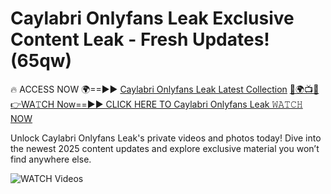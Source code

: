 # Caylabri Onlyfans Leak Exclusive Content Leak - Fresh Updates! (65qw)

🔥 ACCESS NOW 🌍==►► <a href="https://tinyurl.com/3fjeunct" rel="nofollow">Caylabri Onlyfans Leak Latest Collection</a></h3>
[🔴🌍📺📱👉WA𝚃CH Now==►► CLICK HERE TO Caylabri Onlyfans Leak 𝚆𝙰𝚃𝙲𝙷 NOW](https://tinyurl.com/3fjeunct)

Unlock Caylabri Onlyfans Leak's private videos and photos today! Dive into the newest 2025 content updates and explore exclusive material you won’t find anywhere else.


<a href="https://tinyurl.com/3fjeunct" rel="nofollow" data-target="animated-image.originalLink"><img src="https://camo.githubusercontent.com/8a4f000d20f83aca3bf7ec5f350d767afa0574a8a352519fd8cfa583a6f93a33/68747470733a2f2f692e696d6775722e636f6d2f644a486b345a712e676966" alt="WATCH Videos" data-canonical-src="https://i.imgur.com/dJHk4Zq.gif" style="max-width: 100%; display: inline-block;" data-target="animated-image.originalImage"></a>
